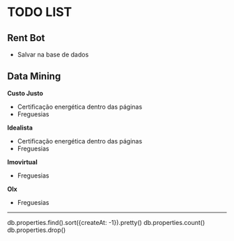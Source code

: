 # TODO LIST

## Rent Bot
- Salvar na base de dados

## Data Mining

**Custo Justo**
- Certificação energética dentro das páginas
- Freguesias

**Idealista**
- Certificação energética dentro das páginas
- Freguesias

**Imovirtual**
- Freguesias

**Olx**
- Freguesias

---

db.properties.find().sort({createAt: -1}).pretty()
db.properties.count()
db.properties.drop()
